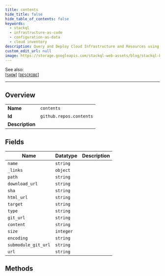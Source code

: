 ```yaml
---
title: contents
hide_title: false
hide_table_of_contents: false
keywords:
  - stackql
  - infrastructure-as-code
  - configuration-as-data
  - cloud inventory
description: Query and Deploy Cloud Infrastructure and Resources using SQL
custom_edit_url: null
image: https://storage.googleapis.com/stackql-web-assets/blog/stackql-blog-post-featured-image.png
---
```

  
    
See also:   
[[` SHOW `]](/docs/language-spec/show) [[` DESCRIBE `]](/docs/language-spec/describe)  
* * * 
## Overview
<table><tbody>
<tr><td><b>Name</b></td><td><code>contents</code></td></tr>
<tr><td><b>Id</b></td><td><code>github.repos.contents</code></td></tr>
<tr><td><b>Description</b></td><td></td></tr>
</tbody></table>

## Fields
| Name | Datatype | Description |
| ---- | -------- | ----------- |
| `name` | `string` |  |
| `_links` | `object` |  |
| `path` | `string` |  |
| `download_url` | `string` |  |
| `sha` | `string` |  |
| `html_url` | `string` |  |
| `target` | `string` |  |
| `type` | `string` |  |
| `git_url` | `string` |  |
| `content` | `string` |  |
| `size` | `integer` |  |
| `encoding` | `string` |  |
| `submodule_git_url` | `string` |  |
| `url` | `string` |  |
## Methods
